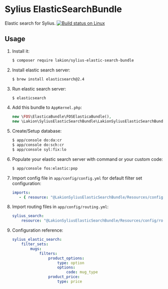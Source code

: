 Sylius ElasticSearchBundle
==========================
Elastic search for Sylius.
[![Build status on Linux](https://img.shields.io/travis/Lakion/SyliusElasticSearchBundle/master.svg)](http://travis-ci.org/Lakion/SyliusELasticSearchBundle)

## Usage

1. Install it:

    ```bash
    $ composer require lakion/sylius-elastic-search-bundle
    ```
2. Install elastic search server:

    ```bash
    $ brew install elasticsearch@2.4
    ```

3. Run elastic search server:

    ```bash
    $ elasticsearch
    ```

4. Add this bundle to `AppKernel.php`:

    ```php
    new \FOS\ElasticaBundle\FOSElasticaBundle(),
    new \Lakion\SyliusElasticSearchBundle\LakionSyliusElasticSearchBundle(),
    ```

5. Create/Setup database:

    ```bash
    $ app/console do:da:cr
    $ app/console do:sch:cr
    $ app/console syl:fix:lo
    ```

6. Populate your elastic search server with command or your custom code:

    ```bash
    $ app/console fos:elastic:pop
    ```

7. Import config file in `app/config/config.yml` for default filter set configuration:

    ```yaml
    imports:
       - { resource: "@LakionSyliusElasticSearchBundle/Resources/config/app/config.yml" }
    ```

8. Import routing files in `app/config/routing.yml`:

    ```yaml
    sylius_search:
        resource: "@LakionSyliusElasticSearchBundle/Resources/config/routing.yml"
    ```

8. Configuration reference:

    ```yaml
    sylius_elastic_search:
        filter_sets:
            mugs:
                filters:
                    product_options:
                        type: option
                        options:
                            code: mug_type
                    product_price:
                        type: price
    ```
